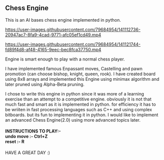 <h2>Chess Engine</h2>

This is an AI bases chess engine implemented in python.



https://user-images.githubusercontent.com/79684954/141112736-20947ac7-8fa9-4cad-9771-afc05ef1cd49.mp4


https://user-images.githubusercontent.com/79684954/141121744-fd89f4d8-af48-4165-9eec-bec8fca37750.mp4



Engine is smart enough to play with a normal chess player.

I have implemented famous Enpassant moves, Castelling and pawn promotion (can choose bishop, knight, queen, rook).
I have created board using 8x8 arrays and implemented this Engine using minimax algorithm and later pruned using Alpha-Beta pruning.

I chose to write this engine in python since it was more of a learning exercise than an attempt to a competitive engine. obviously it is not that much fast and smart as it is implemented in python. for efficiency it has to be wriiten in fast processing languages such as C++ and using complex bitboards. but its fun to implementing it in python.
I would like to implement an advanced Chess Engine(2.0) using more advanced topics later.

<h4>INSTRUCTIONS TO PLAY:-<br/>undo move :- Ctrl+Z <br/>
reset :- R</h4>



HAVE A GREAT DAY :)
